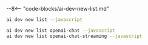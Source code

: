 --8<-- "code-blocks/ai-dev-new-list.md"

``` bash title="List only JavaScript samples"
ai dev new list --javascript
```

``` bash title="Filter the list by name"
ai dev new list openai-chat --javascript
ai dev new list openai-chat-streaming --javascript
```
